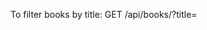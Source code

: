 To filter books by title:
GET /api/books/?title=<title>

To search for books:
GET /api/books/?search=<query>

To order books by publication year:
GET /api/books/?ordering=publication_year
